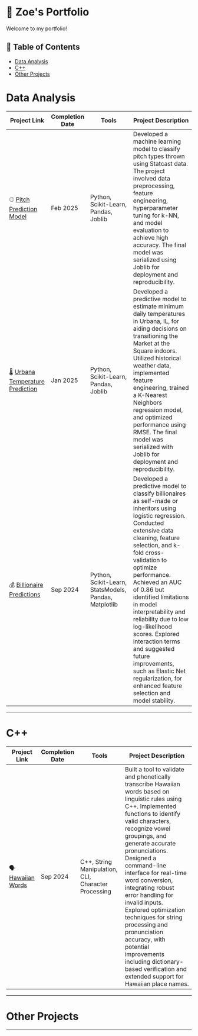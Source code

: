 # 🔎 Zoe's Portfolio

Welcome to my portfolio! 

## 📖 Table of Contents
- [Data Analysis](#Data-Analysis)
- [C++](#C)
- [Other Projects](#other-projects)

# Data Analysis
| Project Link | Completion Date | Tools | Project Description | 
|---|---|---|---|
| ⚾ [Pitch Prediction Model](https://github.com/ZoeHanson/Data-Analysis/tree/main/Pitch-Predicting) | Feb 2025 | Python, Scikit-Learn, Pandas, Joblib | Developed a machine learning model to classify pitch types thrown using Statcast data. The project involved data preprocessing, feature engineering, hyperparameter tuning for k-NN, and model evaluation to achieve high accuracy. The final model was serialized using Joblib for deployment and reproducibility.|
| 🌡 [Urbana Temperature Prediction](https://github.com/ZoeHanson/Data-Analysis/tree/main/Temperature-Predictions) | Jan 2025 | Python, Scikit-Learn, Pandas, Joblib | Developed a predictive model to estimate minimum daily temperatures in Urbana, IL, for aiding decisions on transitioning the Market at the Square indoors. Utilized historical weather data, implemented feature engineering, trained a K-Nearest Neighbors regression model, and optimized performance using RMSE. The final model was serialized with Joblib for deployment and reproducibility. |
| 💰 [Billionaire Predictions](https://github.com/ZoeHanson/Data-Analysis/tree/main/Billionaire-Predictions) | Sep 2024 | Python, Scikit-Learn, StatsModels, Pandas, Matplotlib | Developed a predictive model to classify billionaires as self-made or inheritors using logistic regression. Conducted extensive data cleaning, feature selection, and k-fold cross-validation to optimize performance. Achieved an AUC of 0.86 but identified limitations in model interpretability and reliability due to low log-likelihood scores. Explored interaction terms and suggested future improvements, such as Elastic Net regularization, for enhanced feature selection and model stability. |

***

# C++
| Project Link | Completion Date | Tools | Project Description | 
|---|---|---|---|
| 🗣️[Hawaiian Words](https://github.com/ZoeHanson/Cpp/tree/main/Hawaiian-Words) | Sep 2024 | C++, String Manipulation, CLI, Character Processing | Built a tool to validate and phonetically transcribe Hawaiian words based on linguistic rules using C++. Implemented functions to identify valid characters, recognize vowel groupings, and generate accurate pronunciations. Designed a command-line interface for real-time word conversion, integrating robust error handling for invalid inputs. Explored optimization techniques for string processing and pronunciation accuracy, with potential improvements including dictionary-based verification and extended support for Hawaiian place names. |

***

# Other Projects

***
